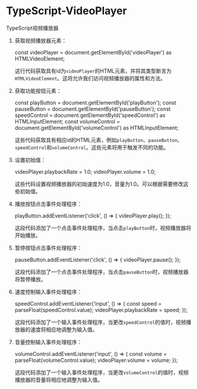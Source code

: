 # TypeScript-VideoPlayer
TypeScript视频播放器
1. 获取视频播放器元素：

   const videoPlayer = document.getElementById('videoPlayer') as HTMLVideoElement;

   这行代码获取具有id为`videoPlayer`的HTML元素，并将其类型断言为`HTMLVideoElement`。这将允许我们访问视频播放器的属性和方法。

2. 获取功能按钮元素：

   const playButton = document.getElementById('playButton');
   const pauseButton = document.getElementById('pauseButton');
   const speedControl = document.getElementById('speedControl') as HTMLInputElement;
   const volumeControl = document.getElementById('volumeControl') as HTMLInputElement;

   这些代码获取具有相应id的HTML元素，例如`playButton`、`pauseButton`、`speedControl`和`volumeControl`。这些元素将用于触发不同的功能。

3. 设置初始值：

   videoPlayer.playbackRate = 1.0;
   videoPlayer.volume = 1.0;

   这些代码设置视频播放器的初始速度为1.0，音量为1.0。可以根据需要修改这些初始值。

4. 播放按钮点击事件处理程序：

   playButton.addEventListener('click', () => {
     videoPlayer.play();
   });

   这段代码添加了一个点击事件处理程序，当点击`playButton`时，视频播放器将开始播放。

5. 暂停按钮点击事件处理程序：

   pauseButton.addEventListener('click', () => {
     videoPlayer.pause();
   });

   这段代码添加了一个点击事件处理程序，当点击`pauseButton`时，视频播放器将暂停播放。

6. 速度控制输入事件处理程序：

   speedControl.addEventListener('input', () => {
     const speed = parseFloat(speedControl.value);
     videoPlayer.playbackRate = speed;
   });

   这段代码添加了一个输入事件处理程序，当更改`speedControl`的值时，视频播放器的速度将相应地调整为输入值。

7. 音量控制输入事件处理程序：

   volumeControl.addEventListener('input', () => {
     const volume = parseFloat(volumeControl.value);
     videoPlayer.volume = volume;
   });

   这段代码添加了一个输入事件处理程序，当更改`volumeControl`的值时，视频播放器的音量将相应地调整为输入值。
